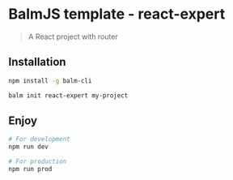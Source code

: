 # BalmJS template - react-expert
> A React project with router

## Installation

```sh
npm install -g balm-cli

balm init react-expert my-project
```

## Enjoy

```sh
# For development
npm run dev

# For production
npm run prod
```
